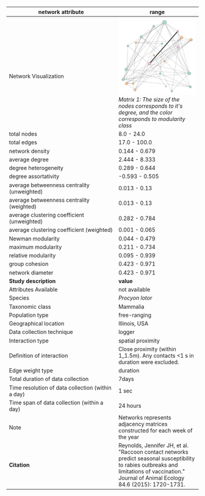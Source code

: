network attribute|range
---|---
<img width=2500> Network Visualization | ![NetworkImage](/Networks/Network%20Visualizations/raccoon_reynolds_matrix_01.png) *Matrix 1: The size of the nodes corresponds to it's degree, and the color corresponds to modularity class*
total nodes|8.0 - 24.0
total edges|17.0 - 100.0
network density|0.144 - 0.679
average degree|2.444 - 8.333
degree heterogeneity|0.289 - 0.644
degree assortativity|-0.593 - 0.505
average betweenness centrality (unweighted)|0.013 - 0.13
average betweenness centrality (weighted)|0.013 - 0.13
average clustering coefficient (unweighted)|0.282 - 0.784
average clustering coefficient (weighted)|0.001 - 0.065
Newman modularity|0.044 - 0.479
maximum modularity|0.211 - 0.734
relative modularity|0.095 - 0.939
group cohesion|0.423 - 0.971
network diameter|0.423 - 0.971
**Study description**|**value**
Attributes Available|not available
Species|*Procyon lotor*
Taxonomic class|Mammalia
Population type|free-ranging
Geographical location|Illinois, USA
Data collection technique|logger
Interaction type|spatial proximity
Definition of interaction|Close proximity (within 1_1.5m). Any contacts <1 s in duration were excluded.
Edge weight type|duration
Total duration of data collection|7days
Time resolution of data collection (within a day)|1 sec
Time span of data collection (within a day)|24 hours
Note|Networks represents adjacency matrices constructed for each week of the year
**Citation** | Reynolds, Jennifer JH, et al. "Raccoon contact networks <br> predict seasonal susceptibility to rabies outbreaks and <br> limitations of vaccination." Journal of Animal Ecology <br> 84.6 (2015): 1720-1731.
